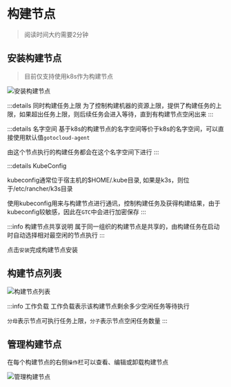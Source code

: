 # 构建节点

> 阅读时间大约需要2分钟

## 安装构建节点

> 目前仅支持使用k8s作为构建节点

![安装构建节点](/assets/artifact_bind.png)

:::details 同时构建任务上限
为了控制构建机器的资源上限，提供了构建任务的上限，如果超出任务上限，则后续任务会进入等待，直到有构建节点空闲出来
:::

:::details 名字空间
基于k8s的构建节点的名字空间等价于k8s的名字空间，可以直接使用默认值`gotocloud-agent`

由这个节点执行的构建任务都会在这个名字空间下进行
:::

:::details KubeConfig

kubeconfig通常位于宿主机的$HOME/.kube目录, 如果是k3s，则位于/etc/rancher/k3s目录

使用kubeconfig用来与构建节点进行通讯，控制构建任务及获得构建结果，由于kubeconfig较敏感，因此在`GTC`中会进行加密保存
:::

:::info 构建节点共享说明
属于同一组织的构建节点是共享的，由构建任务在启动时自动选择相对最空闲的节点执行
:::

点击`安装`完成构建节点安装

## 构建节点列表

![构建节点列表](/assets/artifact_list.png)

:::info 工作负载
工作负载表示该构建节点剩余多少空闲任务等待执行

`分母`表示节点可执行任务上限，`分子`表示节点空闲任务数量
:::

## 管理构建节点

在每个构建节点的右侧`操作`栏可以查看、编辑或卸载构建节点

![管理构建节点](/assets/artifact_action.png)
